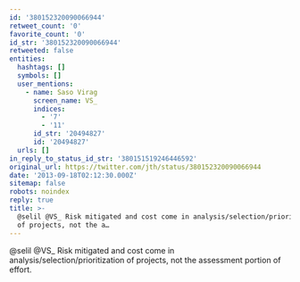 ```yaml
---
id: '380152320090066944'
retweet_count: '0'
favorite_count: '0'
id_str: '380152320090066944'
retweeted: false
entities:
  hashtags: []
  symbols: []
  user_mentions:
    - name: Saso Virag
      screen_name: VS_
      indices:
        - '7'
        - '11'
      id_str: '20494827'
      id: '20494827'
  urls: []
in_reply_to_status_id_str: '380151519246446592'
original_url: https://twitter.com/jth/status/380152320090066944
date: '2013-09-18T02:12:30.000Z'
sitemap: false
robots: noindex
reply: true
title: >-
  @selil @VS_ Risk mitigated and cost come in analysis/selection/prioritization
  of projects, not the a…
---
```


@selil @VS_ Risk mitigated and cost come in analysis/selection/prioritization of projects, not the assessment portion of effort.